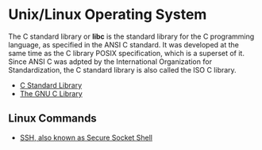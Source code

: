 # Unix/Linux Operating System 

The C standard library or **libc** is the standard library for the C programming language, as specified in the ANSI C standard. It was developed at the same time as the C library POSIX specification, which is a superset of it. Since ANSI C was adpted by the International Organization for Standardization, the C standard library is also called the ISO C library.

- [C Standard Library](/root/os/UnixLinux/libc/README.md) 
- [The GNU C Library](/root/os/UnixLinux/glibc/README.md)


## Linux Commands 

- [SSH, also known as Secure Socket Shell](/root/os/UnixLinux/Commands/ssh.md)
